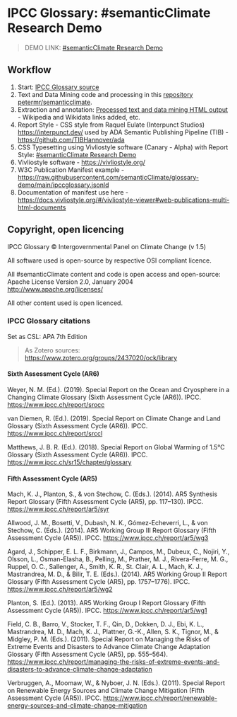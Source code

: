 # IPCC Glossary: #semanticClimate Research Demo

> DEMO LINK: [#semanticClimate Research Demo](https://vivliostyle.vercel.app/#src=https://raw.githubusercontent.com/semanticClimate/glossary-demo/main/ipccglossary.jsonld)

## Workflow

  1. Start: [IPCC Glossary source](https://apps.ipcc.ch/glossary/) 
  2. Text and Data Mining code and processing in this [repository petermr/semanticclimate](https://github.com/petermr/semanticClimate/tree/main/ipcc/ar6/test/total_glossary).
  3. Extraction and annotation: [Processed text and data mining HTML output](https://github.com/semanticClimate/semanticClimate/blob/main/ipcc/ar6/test/total_glossary/new_total_demo.html) - Wikipedia and Wikidata links added, etc.
  4. Report Style - CSS style from Raquel Eulate (Interpunct Studios) https://interpunct.dev/ used by ADA Semantic Publishing Pipeline (TIB) - https://github.com/TIBHannover/ada
  5. CSS Typesetting using Vivliostyle software (Canary - Alpha) with Report Style: [#semanticClimate Research Demo](https://vivliostyle.vercel.app/#src=https://raw.githubusercontent.com/semanticClimate/glossary-demo/main/ipccglossary.jsonld)
  6. Vivliostyle software - https://vivliostyle.org/
  7. W3C Publication Manifest example - https://raw.githubusercontent.com/semanticClimate/glossary-demo/main/ipccglossary.jsonld
  8. Documentation of manifest use here - https://docs.vivliostyle.org/#/vivliostyle-viewer#web-publications-multi-html-documents

## Copyright, open licencing

IPCC Glossary © Intergovernmental Panel on Climate Change (v 1.5)

All software used is open-source by respective OSI compliant licence.

All #semanticClimate content and code is open access and open-source: Apache License Version 2.0, January 2004 http://www.apache.org/licenses/

All other content used is open licenced.

### IPCC Glossary citations

Set as CSL: APA 7th Edition

> As Zotero sources: https://www.zotero.org/groups/2437020/ock/library  

#### Sixth Assessment Cycle (AR6)

Weyer, N. M. (Ed.). (2019). Special Report on the Ocean and Cryosphere in a Changing Climate Glossary (Sixth Assessment Cycle (AR6)). IPCC. https://www.ipcc.ch/report/srocc
 
van Diemen, R. (Ed.). (2019). Special Report on Climate Change and Land Glossary (Sixth Assessment Cycle (AR6)). IPCC. https://www.ipcc.ch/report/srccl

Matthews, J. B. R. (Ed.). (2018). Special Report on Global Warming of 1.5°C Glossary (Sixth Assessment Cycle (AR6)). IPCC. https://www.ipcc.ch/sr15/chapter/glossary

#### Fifth Assessment Cycle (AR5)

Mach, K. J., Planton, S., & von Stechow, C. (Eds.). (2014). AR5 Synthesis Report Glossary (Fifth Assessment Cycle (AR5), pp. 117–130). IPCC. https://www.ipcc.ch/report/ar5/syr

Allwood, J. M., Bosetti, V., Dubash, N. K., Gómez-Echeverri, L., & von Stechow, C. (Eds.). (2014). AR5 Working Group III Report Glossary (Fifth Assessment Cycle (AR5)). IPCC. https://www.ipcc.ch/report/ar5/wg3

Agard, J., Schipper, E. L. F., Birkmann, J., Campos, M., Dubeux, C., Nojiri, Y., Olsson, L., Osman-Elasha, B., Pelling, M., Prather, M. J., Rivera-Ferre, M. G., Ruppel, O. C., Sallenger, A., Smith, K. R., St. Clair, A. L., Mach, K. J., Mastrandrea, M. D., & Bilir, T. E. (Eds.). (2014). AR5 Working Group II Report Glossary (Fifth Assessment Cycle (AR5), pp. 1757–1776). IPCC. https://www.ipcc.ch/report/ar5/wg2

Planton, S. (Ed.). (2013). AR5 Working Group I Report Glossary (Fifth Assessment Cycle (AR5)). IPCC. https://www.ipcc.ch/report/ar5/wg1

Field, C. B., Barro, V., Stocker, T. F., Qin, D., Dokken, D. J., Ebi, K. L., Mastrandrea, M. D., Mach, K. J., Plattner, G.-K., Allen, S. K., Tignor, M., & Midgley, P. M. (Eds.). (2011). Special Report on Managing the Risks of Extreme Events and Disasters to Advance Climate Change Adaptation Glossary (Fifth Assessment Cycle (AR5), pp. 555–564). https://www.ipcc.ch/report/managing-the-risks-of-extreme-events-and-disasters-to-advance-climate-change-adaptation

Verbruggen, A., Moomaw, W., & Nyboer, J. N. (Eds.). (2011). Special Report on Renewable Energy Sources and Climate Change Mitigation (Fifth Assessment Cycle (AR5)). IPCC. https://www.ipcc.ch/report/renewable-energy-sources-and-climate-change-mitigation




